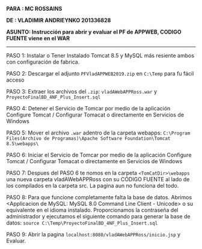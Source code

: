 
**PARA : MC ROSSAINS**

**DE : VLADIMIR ANDRIEYNKO 201336828**

**ASUNTO: Instrucción para abrir y evaluar el PF de APPWEB, CODIGO FUENTE viene en el WAR**

-------------

PASO 1: Instalar o Tener Instalado Tomcat 8.5 y MySQL más resiente ambos con configuración de fabrica.

PASO 2: Descargar el adjunto `PFVladAPPWEB2019.zip` en `C:\Temp` para fu fácil acceso

PASO 3: Extraer los archivos del `.zip`: `vladAWebAPPRoss.war` y `ProyectoFinalBD_4NF_Plus_Insert.sql`

PASO 4: Detener el Servicio de Tomcar por medio de la aplicación Configure Tomcat / Configurar Tomacat o
directamente en Servicios de Windows

PASO 5: Mover el archivo `.war` adentro de la carpeta webapps: `C:\Program Files(Archivo de Programas)\Apache Software Foundation\Tomcat 8.5\webapps\`

PASO 6: Iniciar el Servicio de Tomcar por medio de la aplicación Configure Tomcat / Configurar Tomacat o
directamente en Servicios de Windows

PASO 7: Despues del PASO 6 te nomos en la carpeta `<TomCatDir>\webapps` una nueva carpeta vladAWebAPPRoss con su CÓDIGO
FUENTE al lado de los compilados en la carpeta src. La pagina aun no funciona del todo.

PASO 8: Para que funcione completamente falta la base de datos. Abrimos <Applicacion de MySQL: MySQL 8.0 
Command Line Client - Unicode> o su equivalente en el idioma instalado. Proporcionamos la contraseña
del administrador y ejecutamos el siguiente comando para generar la base de datos: `source C:\Temp\ProyectoFinalBD_4NF_Plus_Insert.sql`

PASO 9: Abrir la pagina `localhost:8080/vladAWebAPPRoss/inicio.jsp` y Evaluar.
